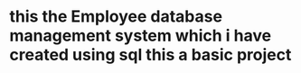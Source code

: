 # this the Employee database management system which i have created using sql this a basic project 
